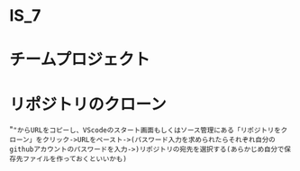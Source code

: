 # IS_7
# チームプロジェクト

# リポジトリのクローン
"<Code>"からURLをコピーし、VScodeのスタート画面もしくはソース管理にある「リポジトリをクローン」をクリック->URLをペースト->(パスワード入力を求められたらそれぞれ自分のgithubアカウントのパスワードを入力->)リポジトリの宛先を選択する(あらかじめ自分で保存先ファイルを作っておくといいかも)



